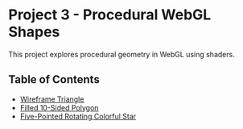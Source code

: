 # Project 3 - Procedural WebGL Shapes

This project explores procedural geometry in WebGL using shaders.

## Table of Contents
- [Wireframe Triangle](triangle.html) 
- [Filled 10-Sided Polygon](circle.html)
- [Five-Pointed Rotating Colorful Star](star.html)
